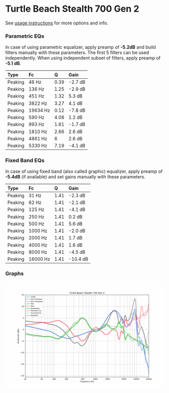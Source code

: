 # Turtle Beach Stealth 700 Gen 2
See [usage instructions](https://github.com/jaakkopasanen/AutoEq#usage) for more options and info.

### Parametric EQs
In case of using parametric equalizer, apply preamp of **-5.2dB** and build filters manually
with these parameters. The first 5 filters can be used independently.
When using independent subset of filters, apply preamp of **-5.1 dB**.

| Type    | Fc       |    Q | Gain    |
|:--------|:---------|:-----|:--------|
| Peaking | 46 Hz    | 0.39 | -2.7 dB |
| Peaking | 136 Hz   | 1.25 | -2.9 dB |
| Peaking | 451 Hz   | 1.32 | 5.3 dB  |
| Peaking | 3822 Hz  | 3.27 | 4.1 dB  |
| Peaking | 19634 Hz | 0.12 | -7.8 dB |
| Peaking | 590 Hz   | 4.08 | 1.2 dB  |
| Peaking | 993 Hz   | 1.61 | -1.7 dB |
| Peaking | 1810 Hz  | 2.66 | 2.6 dB  |
| Peaking | 4861 Hz  | 6    | 2.6 dB  |
| Peaking | 5330 Hz  | 7.19 | -4.1 dB |

### Fixed Band EQs
In case of using fixed band (also called graphic) equalizer, apply preamp of **-5.4dB**
(if available) and set gains manually with these parameters.

| Type    | Fc       |    Q | Gain     |
|:--------|:---------|:-----|:---------|
| Peaking | 31 Hz    | 1.41 | -2.3 dB  |
| Peaking | 62 Hz    | 1.41 | -2.1 dB  |
| Peaking | 125 Hz   | 1.41 | -4.1 dB  |
| Peaking | 250 Hz   | 1.41 | 0.2 dB   |
| Peaking | 500 Hz   | 1.41 | 5.6 dB   |
| Peaking | 1000 Hz  | 1.41 | -2.0 dB  |
| Peaking | 2000 Hz  | 1.41 | 1.7 dB   |
| Peaking | 4000 Hz  | 1.41 | 1.6 dB   |
| Peaking | 8000 Hz  | 1.41 | -4.5 dB  |
| Peaking | 16000 Hz | 1.41 | -10.4 dB |

### Graphs
![](./Turtle%20Beach%20Stealth%20700%20Gen%202.png)